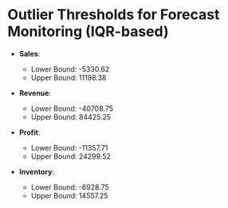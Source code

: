 # Outlier Thresholds for Forecast Monitoring (IQR-based)

- **Sales**:
  - Lower Bound: -5330.62
  - Upper Bound: 11198.38

- **Revenue**:
  - Lower Bound: -40708.75
  - Upper Bound: 84425.25

- **Profit**:
  - Lower Bound: -11357.71
  - Upper Bound: 24299.52

- **Inventory**:
  - Lower Bound: -6928.75
  - Upper Bound: 14557.25

